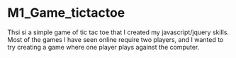 # M1_Game_tictactoe
Thsi si a simple game of tic tac toe that I created my javascript/jquery skills. Most of the games I have seen online require two players, and I wanted to try creating a game where one player plays against the computer.
